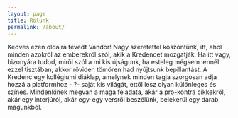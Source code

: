 ```yaml
---
layout: page
title: Rólunk
permalink: /about/
---
```


Kedves ezen oldalra tévedt Vándor! Nagy szeretettel köszöntünk, itt, ahol minden azokról az emberekről szól, akik a Kredencet mozgatják. Ha itt vagy, bizonyára tudod, miről szól a mi kis újságunk, ha esteleg mégsem lennél ezzel tisztában, akkor röviden tömören had nyújtsunk bepillantást. A Kredenc egy kollégiumi diáklap, amelynek minden tagja szorgosan adja hozzá a platformhoz - ?- saját kis világát, ettől lesz olyan különleges és színes. Mindenkinek megvan a maga feladata, akár a pro-kontra cikkekről, akár egy interjúról, akár egy-egy versről beszélünk, belekerül egy darab magunkból.
